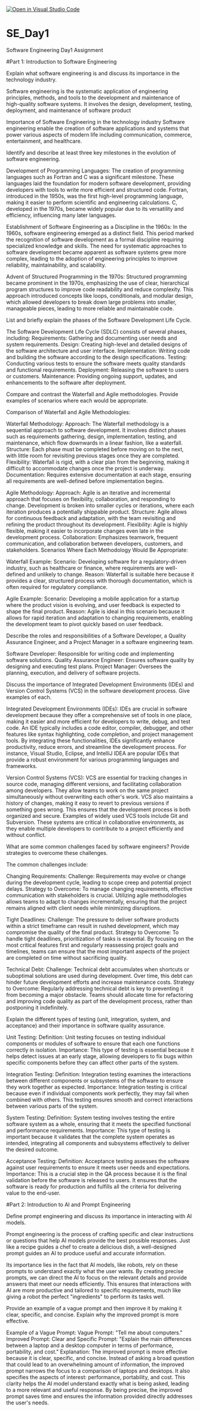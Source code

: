 [![Open in Visual Studio Code](https://classroom.github.com/assets/open-in-vscode-2e0aaae1b6195c2367325f4f02e2d04e9abb55f0b24a779b69b11b9e10269abc.svg)](https://classroom.github.com/online_ide?assignment_repo_id=15571472&assignment_repo_type=AssignmentRepo)
# SE_Day1
Software Engineering Day1 Assignment

#Part 1: Introduction to Software Engineering

Explain what software engineering is and discuss its importance in the technology industry.

Software engineering is the systematic application of engineering principles, methods, and tools to the development and maintenance of high-quality software systems. It involves the design, development, testing, deployment, and maintenance of software product

Importance of Software Engineering in the technology industry
Software engineering enable the creation of software applications and systems that power various aspects of modern life including communication, commerce, entertainment, and healthcare.


Identify and describe at least three key milestones in the evolution of software engineering.

Development of Programming Languages: The creation of programming languages such as Fortran and C was a significant milestone. These languages laid the foundation for modern software development, providing developers with tools to write more efficient and structured code. Fortran, introduced in the 1950s, was the first high-level programming language, making it easier to perform scientific and engineering calculations. C, developed in the 1970s, became widely popular due to its versatility and efficiency, influencing many later languages.

Establishment of Software Engineering as a Discipline in the 1960s: In the 1960s, software engineering emerged as a distinct field. This period marked the recognition of software development as a formal discipline requiring specialized knowledge and skills. The need for systematic approaches to software development became apparent as software systems grew more complex, leading to the adoption of engineering principles to improve reliability, maintainability, and scalability.

Advent of Structured Programming in the 1970s: Structured programming became prominent in the 1970s, emphasizing the use of clear, hierarchical program structures to improve code readability and reduce complexity. This approach introduced concepts like loops, conditionals, and modular design, which allowed developers to break down large problems into smaller, manageable pieces, leading to more reliable and maintainable code.


List and briefly explain the phases of the Software Development Life Cycle.

The Software Development Life Cycle (SDLC) consists of several phases, including:
Requirements: Gathering and documenting user needs and system requirements.
Design: Creating high-level and detailed designs of the software architecture and user interface.
Implementation: Writing code and building the software according to the design specifications.
Testing: Conducting various tests to ensure the software meets quality standards and functional requirements.
Deployment: Releasing the software to users or customers.
Maintenance: Providing ongoing support, updates, and enhancements to the software after deployment.


Compare and contrast the Waterfall and Agile methodologies. Provide examples of scenarios where each would be appropriate.

Comparison of Waterfall and Agile Methodologies:

Waterfall Methodology:
Approach: The Waterfall methodology is a sequential approach to software development. It involves distinct phases such as requirements gathering, design, implementation, testing, and maintenance, which flow downwards in a linear fashion, like a waterfall.
Structure: Each phase must be completed before moving on to the next, with little room for revisiting previous stages once they are completed.
Flexibility: Waterfall is rigid, with a clear plan from the beginning, making it difficult to accommodate changes once the project is underway.
Documentation: Requires extensive documentation at each stage, ensuring all requirements are well-defined before implementation begins.

Agile Methodology:
Approach: Agile is an iterative and incremental approach that focuses on flexibility, collaboration, and responding to change. Development is broken into smaller cycles or iterations, where each iteration produces a potentially shippable product.
Structure: Agile allows for continuous feedback and adaptation, with the team revisiting and refining the product throughout its development.
Flexibility: Agile is highly flexible, making it easier to incorporate changes even late in the development process.
Collaboration: Emphasizes teamwork, frequent communication, and collaboration between developers, customers, and stakeholders.
Scenarios Where Each Methodology Would Be Appropriate:

Waterfall Example:
Scenario: Developing software for a regulatory-driven industry, such as healthcare or finance, where requirements are well-defined and unlikely to change.
Reason: Waterfall is suitable here because it provides a clear, structured process with thorough documentation, which is often required for regulatory compliance.

Agile Example:
Scenario: Developing a mobile application for a startup where the product vision is evolving, and user feedback is expected to shape the final product.
Reason: Agile is ideal in this scenario because it allows for rapid iteration and adaptation to changing requirements, enabling the development team to pivot quickly based on user feedback.

Describe the roles and responsibilities of a Software Developer, a Quality Assurance Engineer, and a Project Manager in a software engineering team.

Software Developer: Responsible for writing code and implementing software solutions.
Quality Assurance Engineer: Ensures software quality by designing and executing test plans.
Project Manager: Oversees the planning, execution, and delivery of software projects.


Discuss the importance of Integrated Development Environments (IDEs) and Version Control Systems (VCS) in the software development process. Give examples of each.

Integrated Development Environments (IDEs):
IDEs are crucial in software development because they offer a comprehensive set of tools in one place, making it easier and more efficient for developers to write, debug, and test code. An IDE typically includes a code editor, compiler, debugger, and other features like syntax highlighting, code completion, and project management tools. By integrating these functionalities, IDEs significantly enhance productivity, reduce errors, and streamline the development process. For instance, Visual Studio, Eclipse, and IntelliJ IDEA are popular IDEs that provide a robust environment for various programming languages and frameworks.

Version Control Systems (VCS):
VCS are essential for tracking changes in source code, managing different versions, and facilitating collaboration among developers. They allow teams to work on the same project simultaneously without overwriting each other's work. VCS also maintains a history of changes, making it easy to revert to previous versions if something goes wrong. This ensures that the development process is both organized and secure. Examples of widely used VCS tools include Git and Subversion. These systems are critical in collaborative environments, as they enable multiple developers to contribute to a project efficiently and without conflict.


What are some common challenges faced by software engineers? Provide strategies to overcome these challenges.

The common challenges include:

Changing Requirements:
Challenge: Requirements may evolve or change during the development cycle, leading to scope creep and potential project delays.
Strategy to Overcome: To manage changing requirements, effective communication with stakeholders is crucial. Utilizing agile methodologies allows teams to adapt to changes incrementally, ensuring that the project remains aligned with client needs while minimizing disruptions.

Tight Deadlines:
Challenge: The pressure to deliver software products within a strict timeframe can result in rushed development, which may compromise the quality of the final product.
Strategy to Overcome: To handle tight deadlines, prioritization of tasks is essential. By focusing on the most critical features first and regularly reassessing project goals and timelines, teams can ensure that the most important aspects of the project are completed on time without sacrificing quality.

Technical Debt:
Challenge: Technical debt accumulates when shortcuts or suboptimal solutions are used during development. Over time, this debt can hinder future development efforts and increase maintenance costs.
Strategy to Overcome: Regularly addressing technical debt is key to preventing it from becoming a major obstacle. Teams should allocate time for refactoring and improving code quality as part of the development process, rather than postponing it indefinitely.


Explain the different types of testing (unit, integration, system, and acceptance) and their importance in software quality assurance.

Unit Testing:
Definition: Unit testing focuses on testing individual components or modules of software to ensure that each one functions correctly in isolation.
Importance: This type of testing is essential because it helps detect issues at an early stage, allowing developers to fix bugs within specific components before they can affect other parts of the system.

Integration Testing:
Definition: Integration testing examines the interactions between different components or subsystems of the software to ensure they work together as expected.
Importance: Integration testing is critical because even if individual components work perfectly, they may fail when combined with others. This testing ensures smooth and correct interactions between various parts of the system.

System Testing:
Definition: System testing involves testing the entire software system as a whole, ensuring that it meets the specified functional and performance requirements.
Importance: This type of testing is important because it validates that the complete system operates as intended, integrating all components and subsystems effectively to deliver the desired outcome.

Acceptance Testing:
Definition: Acceptance testing assesses the software against user requirements to ensure it meets user needs and expectations.
Importance: This is a crucial step in the QA process because it is the final validation before the software is released to users. It ensures that the software is ready for production and fulfills all the criteria for delivering value to the end-user.



#Part 2: Introduction to AI and Prompt Engineering


Define prompt engineering and discuss its importance in interacting with AI models.

Prompt engineering is the process of crafting specific and clear instructions or questions that help AI models provide the best possible responses. Just like a recipe guides a chef to create a delicious dish, a well-designed prompt guides an AI to produce useful and accurate information.

Its importance lies in the fact that AI models, like robots, rely on these prompts to understand exactly what the user wants. By creating precise prompts, we can direct the AI to focus on the relevant details and provide answers that meet our needs efficiently. This ensures that interactions with AI are more productive and tailored to specific requirements, much like giving a robot the perfect "ingredients" to perform its tasks well.


Provide an example of a vague prompt and then improve it by making it clear, specific, and concise. Explain why the improved prompt is more effective.

Example of a Vague Prompt:
Vague Prompt: "Tell me about computers."
Improved Prompt:
Clear and Specific Prompt: "Explain the main differences between a laptop and a desktop computer in terms of performance, portability, and cost."
Explanation:
The improved prompt is more effective because it is clear, specific, and concise. Instead of asking a broad question that could lead to an overwhelming amount of information, the improved prompt narrows the focus to a comparison of laptops and desktops. It also specifies the aspects of interest: performance, portability, and cost. This clarity helps the AI model understand exactly what is being asked, leading to a more relevant and useful response. By being precise, the improved prompt saves time and ensures the information provided directly addresses the user's needs.